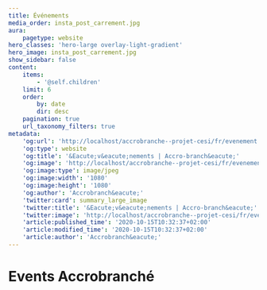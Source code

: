 ```yaml
---
title: Événements
media_order: insta_post_carrement.jpg
aura:
    pagetype: website
hero_classes: 'hero-large overlay-light-gradient'
hero_image: insta_post_carrement.jpg
show_sidebar: false
content:
    items:
        - '@self.children'
    limit: 6
    order:
        by: date
        dir: desc
    pagination: true
    url_taxonomy_filters: true
metadata:
    'og:url': 'http://localhost/accrobranche--projet-cesi/fr/evenement'
    'og:type': website
    'og:title': '&Eacute;v&eacute;nements | Accro-branch&eacute;'
    'og:image': 'http://localhost/accrobranche--projet-cesi/fr/evenement/insta_post_carrement.jpg'
    'og:image:type': image/jpeg
    'og:image:width': '1080'
    'og:image:height': '1080'
    'og:author': 'Accrobranch&eacute;'
    'twitter:card': summary_large_image
    'twitter:title': '&Eacute;v&eacute;nements | Accro-branch&eacute;'
    'twitter:image': 'http://localhost/accrobranche--projet-cesi/fr/evenement/insta_post_carrement.jpg'
    'article:published_time': '2020-10-15T10:32:37+02:00'
    'article:modified_time': '2020-10-15T10:32:37+02:00'
    'article:author': 'Accrobranch&eacute;'
---
```


# Events Accrobranché